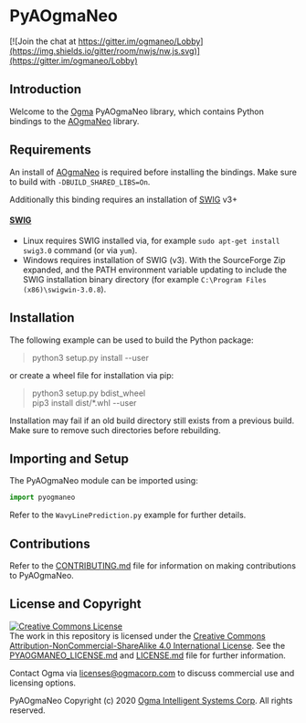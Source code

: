 <!---
  PyAOgmaNeo
  Copyright(c) 2020 Ogma Intelligent Systems Corp. All rights reserved.

  This copy of OgmaNeo is licensed to you under the terms described
  in the PYAOGMANEO_LICENSE.md file included in this distribution.
--->

# PyAOgmaNeo

[![Join the chat at https://gitter.im/ogmaneo/Lobby](https://img.shields.io/gitter/room/nwjs/nw.js.svg)](https://gitter.im/ogmaneo/Lobby)

## Introduction 

Welcome to the [Ogma](https://ogmacorp.com) PyAOgmaNeo library, which contains Python bindings to the [AOgmaNeo](https://github.com/ogmacorp/AOgmaNeo) library.

## Requirements

An install of [AOgmaNeo](https://github.com/ogmacorp/AOgmaNeo) is required before installing the bindings. Make sure to build with `-DBUILD_SHARED_LIBS=On`.

Additionally this binding requires an installation of [SWIG](http://www.swig.org/) v3+

#### [SWIG](http://www.swig.org/)

- Linux requires SWIG installed via, for example ```sudo apt-get install swig3.0``` command (or via ```yum```).
- Windows requires installation of SWIG (v3). With the SourceForge Zip expanded, and the PATH environment variable updating to include the SWIG installation binary directory (for example `C:\Program Files (x86)\swigwin-3.0.8`).

## Installation

The following example can be used to build the Python package:

> python3 setup.py install --user  

or create a wheel file for installation via pip:

> python3 setup.py bdist_wheel  
> pip3 install dist/*.whl --user

Installation may fail if an old build directory still exists from a previous build. Make sure to remove such directories before rebuilding.

## Importing and Setup

The PyAOgmaNeo module can be imported using:

```python
import pyogmaneo
```

Refer to the `WavyLinePrediction.py` example for further details.

## Contributions

Refer to the [CONTRIBUTING.md](./CONTRIBUTING.md) file for information on making contributions to PyAOgmaNeo.

## License and Copyright

<a rel="license" href="http://creativecommons.org/licenses/by-nc-sa/4.0/"><img alt="Creative Commons License" style="border-width:0" src="https://i.creativecommons.org/l/by-nc-sa/4.0/88x31.png" /></a><br />The work in this repository is licensed under the <a rel="license" href="http://creativecommons.org/licenses/by-nc-sa/4.0/">Creative Commons Attribution-NonCommercial-ShareAlike 4.0 International License</a>. See the  [PYAOGMANEO_LICENSE.md](./PYAOGMANEO_LICENSE.md) and [LICENSE.md](./LICENSE.md) file for further information.

Contact Ogma via licenses@ogmacorp.com to discuss commercial use and licensing options.

PyAOgmaNeo Copyright (c) 2020 [Ogma Intelligent Systems Corp](https://ogmacorp.com). All rights reserved.
